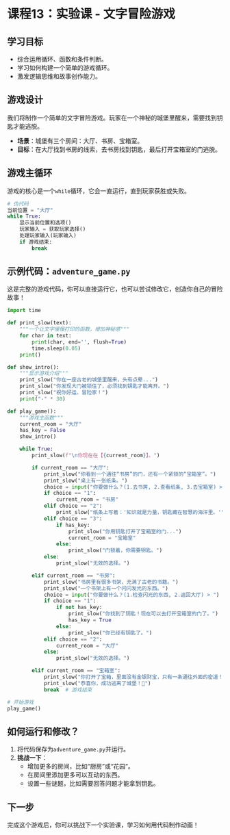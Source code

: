 # 课程13：实验课 - 文字冒险游戏

## 学习目标
- 综合运用循环、函数和条件判断。
- 学习如何构建一个简单的游戏循环。
- 激发逻辑思维和故事创作能力。

## 游戏设计
我们将制作一个简单的文字冒险游戏。玩家在一个神秘的城堡里醒来，需要找到钥匙才能逃脱。

- **场景**：城堡有三个房间：大厅、书房、宝箱室。
- **目标**：在大厅找到书房的线索，去书房找到钥匙，最后打开宝箱室的门逃脱。

## 游戏主循环
游戏的核心是一个`while`循环，它会一直运行，直到玩家获胜或失败。

```python
# 伪代码
当前位置 = "大厅"
while True:
    显示当前位置和选项()
    玩家输入 = 获取玩家选择()
    处理玩家输入(玩家输入)
    if 游戏结束:
        break
```

## 示例代码：`adventure_game.py`
这是完整的游戏代码，你可以直接运行它，也可以尝试修改它，创造你自己的冒险故事！

```python
import time

def print_slow(text):
    """一个让文字慢慢打印的函数，增加神秘感"""
    for char in text:
        print(char, end='', flush=True)
        time.sleep(0.05)
    print()

def show_intro():
    """显示游戏介绍"""
    print_slow("你在一座古老的城堡里醒来，头有点晕...")
    print_slow("你发现大门被锁住了，必须找到钥匙才能离开。")
    print_slow("祝你好运，冒险家！")
    print("-" * 30)

def play_game():
    """游戏主函数"""
    current_room = "大厅"
    has_key = False
    show_intro()

    while True:
        print_slow(f"\n你现在在【{current_room}】。")

        if current_room == "大厅":
            print_slow("你看到一个通往“书房”的门，还有一个紧锁的“宝箱室”。")
            print_slow("桌上有一张纸条。")
            choice = input("你要做什么？(1.去书房, 2.查看纸条, 3.去宝箱室) > ")
            if choice == "1":
                current_room = "书房"
            elif choice == "2":
                print_slow("纸条上写着：'知识就是力量，钥匙藏在智慧的海洋里。'")
            elif choice == "3":
                if has_key:
                    print_slow("你用钥匙打开了宝箱室的门...")
                    current_room = "宝箱室"
                else:
                    print_slow("门锁着，你需要钥匙。")
            else:
                print_slow("无效的选择。")

        elif current_room == "书房":
            print_slow("书房里有很多书架，充满了古老的书籍。")
            print_slow("一个书架上有一个闪闪发光的东西。")
            choice = input("你要做什么？(1.检查闪光的东西, 2.返回大厅) > ")
            if choice == "1":
                if not has_key:
                    print_slow("你找到了钥匙！现在可以去打开宝箱室的门了。")
                    has_key = True
                else:
                    print_slow("你已经有钥匙了。")
            elif choice == "2":
                current_room = "大厅"
            else:
                print_slow("无效的选择。")

        elif current_room == "宝箱室":
            print_slow("你打开了宝箱，里面没有金银财宝，只有一条通往外面的密道！")
            print_slow("恭喜你，成功逃离了城堡！🎉")
            break  # 游戏结束

# 开始游戏
play_game()
```

## 如何运行和修改？
1.  将代码保存为`adventure_game.py`并运行。
2.  **挑战一下**：
    *   增加更多的房间，比如“厨房”或“花园”。
    *   在房间里添加更多可以互动的东西。
    *   设置一些谜题，比如需要回答问题才能拿到钥匙。

## 下一步
完成这个游戏后，你可以挑战下一个实验课，学习如何用代码制作动画！
